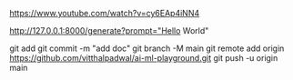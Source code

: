https://www.youtube.com/watch?v=cy6EAp4iNN4

http://127.0.0.1:8000/generate?prompt="Hello World"

git add
git commit -m "add doc"
git branch -M main
git remote add origin https://github.com/vitthalpadwal/ai-ml-playground.git
git push -u origin main